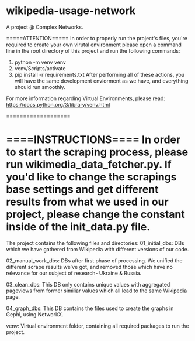 # wikipedia-usage-network
A project @ Complex Networks.

=====ATTENTION=====
In order to properly run the project's files, you're required
to create your own virutal environment please open a command line
in the root directory of this project and run the following commands:
1. python -m venv venv
2. venv/Scripts/activate
3. pip install -r requirements.txt
After performing all of these actions, you will have the same development enviorment as we have, and everything should run smoothly.

For more information regarding Virtual Environments, please read:
https://docs.python.org/3/library/venv.html

===================

====INSTRUCTIONS====
In order to start the scraping process, please run wikimedia_data_fetcher.py.
If you'd like to change the scrapings base settings and get different results
from what we used in our project, please change the constant inside of the
init_data.py file.
====================

The project contains the following files and directories:
01_initial_dbs: DBs which we have gathered from Wikipedia with different versions of our code.

02_manual_work_dbs: DBs after first phase of processing. We unified the different scrape results we've got, and removed those which have no relevance for our subject of research- Ukraine & Russia.

03_clean_dbs: This DB only contains unique values with aggregated pageviews from former similiar values which all lead to the same Wikipedia page.

04_graph_dbs: This DB contains the files used to create the graphs in Gephi, using NetworkX.

venv: Virtual environment folder, containing all required packages to run the project.